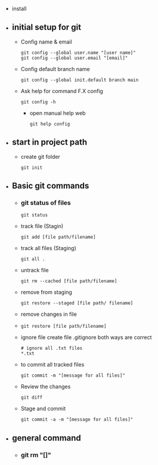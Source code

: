 - install
- ## initial setup  for git
	- Config name & email
	  
	  ```shell
	  git config --global user.name "[user name]"
	  git config --global user.email "[email]"
	  ```
	- Config default branch name
	  
	  ```shell
	  git config --global init.default branch main
	  ```
	- Ask help for command F.X config
	  
	  ```shell
	  git config -h
	  ```
		- open manual help web
		  
		  ```shell
		  git help config
		  ```
- ## start in project path
	- create git folder 
	  
	  ```shell
	  git init	
	  ```
- ## Basic git commands
	- ### git status of files
	  
	  ```shell
	  git status
	  ```
	- track file (Stagin)
	  
	  ```shell
	  git add [file path/filename]
	  ```
	- track all files (Staging)
	  
	  ```shell
	  git all .
	  ```
	- untrack file
	  
	  ```shell
	  git rm --cached [file path/filename]
	  ```
	- remove from staging
	  
	  ```shell
	  git restore --staged [file path/ filename]
	  ```
	- remove changes in file
	- ```shell
	  git restore [file path/filename]
	  ```
	- ignore file create file .gitignore
	  both ways are correct
	  
	  ```shell
	  # ignore all .txt files
	  *.txt
	  ```
	- to commit all tracked files
	  
	  ```shell
	  git commit -m "[message for all files]"
	  ```
	- Review the changes 
	  
	  ```shell
	  git diff
	  ```
	- Stage and commit 
	  
	  ```shell
	  git commit -a -m "[message for all files]"
	  ```
- ## general command
	- ### git rm "[]"